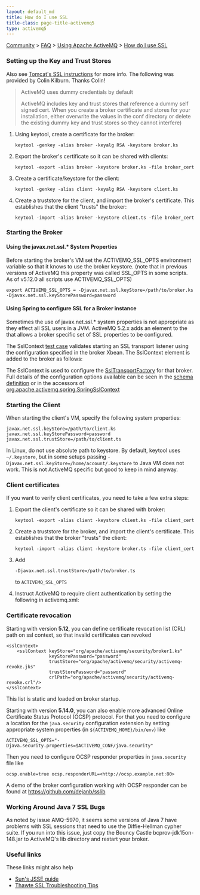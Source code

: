 ```yaml
---
layout: default_md
title: How do I use SSL
title-class: page-title-activemq5
type: activemq5
---
```


 [Community](community) > [FAQ](faq) > [Using Apache ActiveMQ](using-apache-activemq) > [How do I use SSL](how-do-i-use-ssl)

### Setting up the Key and Trust Stores

Also see [Tomcat's SSL instructions](http://jakarta.apache.org/tomcat/tomcat-5.5-doc/ssl-howto.html) for more info. The following was provided by Colin Kilburn. Thanks Colin!

> ActiveMQ uses dummy credentials by default
> 
> ActiveMQ includes key and trust stores that reference a dummy self signed cert. When you create a broker certificate and stores for your installation, either overwrite the values in the conf directory or delete the existing dummy key and trust stores so they cannot interfere) 

1.  Using keytool, create a certificate for the broker:
    ```
    keytool -genkey -alias broker -keyalg RSA -keystore broker.ks
    ```
2.  Export the broker's certificate so it can be shared with clients:
    ```
    keytool -export -alias broker -keystore broker.ks -file broker_cert
    ```
3.  Create a certificate/keystore for the client:
    ```
    keytool -genkey -alias client -keyalg RSA -keystore client.ks
    ```
4.  Create a truststore for the client, and import the broker's
    certificate. This establishes that the client "trusts" the broker:
    ```
    keytool -import -alias broker -keystore client.ts -file broker_cert
    ```

### Starting the Broker

#### Using the javax.net.ssl.* System Properties

Before starting the broker's VM set the ACTIVEMQ_SSL_OPTS environment variable so that it knows to use the broker keystore. (note that in previous versions of ActiveMQ this property was called SSL_OPTS in some scripts. As of v5.12.0 all scripts use ACTIVEMQ_SSL_OPTS)

```
export ACTIVEMQ_SSL_OPTS = -Djavax.net.ssl.keyStore=/path/to/broker.ks -Djavax.net.ssl.keyStorePassword=password
```

#### Using Spring to configure SSL for a Broker instance

Sometimes the use of javax.net.ssl.* system properties is not appropriate as they effect all SSL users in a JVM. ActiveMQ 5.2.x adds an element to the that allows a broker specific set of SSL properties to be configured.

The SslContext [test case](https://svn.apache.org/repos/asf/activemq/trunk/activemq-unit-tests/src/test/java/org/apache/activemq/transport/tcp/SslContextBrokerServiceTest.java) validates starting an SSL transport listener using the configuration specified in the broker Xbean. The SslContext element is added to the broker as follows:

The SslContext is used to configure the [SslTransportFactory](https://svn.apache.org/repos/asf/activemq/trunk/activemq-client/src/main/java/org/apache/activemq/transport/tcp/SslTransportFactory.java) for that broker. Full details of the configuration options available can be seen in the [schema definition](http://activemq.apache.org/schema/core/activemq-core-5.2-SNAPSHOT.xsd) or in the accessors of [org.apache.activemq.spring.SpringSslContext](https://svn.apache.org/repos/asf/activemq/trunk/activemq-spring/src/main/java/org/apache/activemq/spring/SpringSslContext.java)

### Starting the Client

When starting the client's VM, specify the following system properties:
```
javax.net.ssl.keyStore=/path/to/client.ks
javax.net.ssl.keyStorePassword=password
javax.net.ssl.trustStore=/path/to/client.ts
```

In Linux, do not use absolute path to keystore. By default, keytool uses `~/.keystore`, but in some setups passing `-Djavax.net.ssl.keyStore=/home/account/.keystore` to Java VM does not work. This is not ActiveMQ specific but good to keep in mind anyway.

### Client certificates

If you want to verify client certificates, you need to take a few extra
steps:

1.  Export the client's certificate so it can be shared with broker:
    ```
    keytool -export -alias client -keystore client.ks -file client_cert
    ```
2.  Create a truststore for the broker, and import the client's certificate. This establishes that the broker "trusts" the client:
    ```
    keytool -import -alias client -keystore broker.ts -file client_cert
    ```
3.  Add
    ```
    -Djavax.net.ssl.trustStore=/path/to/broker.ts
    ```
    to `ACTIVEMQ_SSL_OPTS`

4.  Instruct ActiveMQ to require client authentication by setting the following in activemq.xml:

### Certificate revocation

Starting with version **5.12**, you can define certificate revocation list (CRL) path on ssl context, so that invalid certificates can revoked

```
<sslContext>
    <sslContext keyStore="org/apache/activemq/security/broker1.ks"
                keyStorePassword="password"
                trustStore="org/apache/activemq/security/activemq-revoke.jks"
                trustStorePassword="password"
                crlPath="org/apache/activemq/security/activemq-revoke.crl"/>
</sslContext>
```

This list is static and loaded on broker startup.

Starting with version **5.14.0**, you can also enable more advanced Online Certificate Status Protocol (OCSP) protocol. For that you need to configure a location for the `java.security` configuration extension by setting appropriate system properties (in `${ACTIVEMQ_HOME}/bin/env`) like

```
ACTIVEMQ_SSL_OPTS="-Djava.security.properties=$ACTIVEMQ_CONF/java.security"
```

Then you need to configure OCSP responder properties in `java.security` file like
```
ocsp.enable=true ocsp.responderURL=<http://ocsp.example.net:80>
```

A demo of the broker configuration working with OCSP responder can be found at <https://github.com/dejanb/sslib>

### Working Around Java 7 SSL Bugs

As noted by issue AMQ-5970, it seems some versions of Java 7 have problems with SSL sessions that need to use the Diffie-Hellman cypher suite. If you run into this issue, just copy the Bouncy Castle bcprov-jdk15on-148.jar to ActiveMQ's lib directory and restart your broker.

### Useful links

These links might also help

-   [Sun's JSSE guide](http://java.sun.com/j2se/1.4.2/docs/guide/security/jsse/JSSERefGuide.html#CreateKeystore)
-   [Thawte SSL Troubleshooting Tips](https://search.thawte.com/support/ssl-digital-certificates/index?page=content&id=SO10061)
